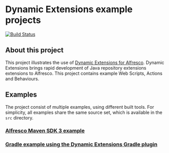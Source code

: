 # Dynamic Extensions example projects

[![Build Status](https://travis-ci.org/xenit-eu/example-dynamic-extension.svg)](https://travis-ci.org/xenit-eu/example-dynamic-extension)

## About this project

This project illustrates the use of [Dynamic Extensions for Alfresco](https://github.com/xenit-eu/dynamic-extensions-for-alfresco). Dynamic Extensions brings rapid development of Java repository extensions extensions to Alfresco. This project contains example Web Scripts, Actions and Behaviours.

## Examples
The project consist of multiple examples, using different built tools. For simplicity, all examples share the same source set, which is available in the `src` directory. 

### [Alfresco Maven SDK 3 example](maven-sdk3)

### [Gradle example using the Dynamic Extensions Gradle plugin](gradle-with-plugin)

